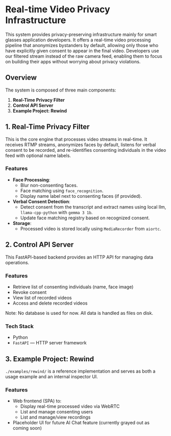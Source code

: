 # Real-time Video Privacy Infrastructure

This system provides privacy-preserving infrastructure mainly for smart glasses application developers. It offers a real-time video processing pipeline that anonymizes bystanders by default, allowing only those who have explicitly given consent to appear in the final video. Developers use our filtered stream instead of the raw camera feed, enabling them to focus on building their apps without worrying about privacy violations.

## Overview

The system is composed of three main components:

1. **Real-Time Privacy Filter**
2. **Control API Server**
3. **Example Project: Rewind**

## 1. Real-Time Privacy Filter

This is the core engine that processes video streams in real-time. It receives RTMP streams, anonymizes faces by default, listens for verbal consent to be recorded, and re-identifies consenting individuals in the video feed with optional name labels.

### Features

- **Face Processing**:
  - Blur non-consenting faces.
  - Face matching using `face_recognition`.
  - Display name label next to consenting faces (if provided).
- **Verbal Consent Detection**:
  - Detect consent from the transcript and extract names using local llm, `llama-cpp-python` with `gemma 3 1b`.
  - Update face matching registry based on recognized consent.
- **Storage**:
  - Processed video is stored locally using `MediaRecorder` from `aiortc`.

## 2. Control API Server

This FastAPI-based backend provides an HTTP API for managing data operations.

### Features

- Retrieve list of consenting individuals (name, face image)
- Revoke consent
- View list of recorded videos
- Access and delete recorded videos

Note: No database is used for now. All data is handled as files on disk.

### Tech Stack

- Python
- `FastAPI` — HTTP server framework

## 3. Example Project: Rewind

`./examples/rewind/` is a reference implementation and serves as both a usage example and an internal inspector UI.

### Features

- Web frontend (SPA) to:
  - Display real-time processed video via WebRTC
  - List and manage consenting users
  - List and manage/view recordings
- Placeholder UI for future AI Chat feature (currently grayed out as coming soon)
